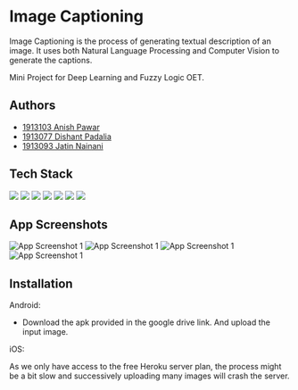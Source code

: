 # Image Captioning

Image Captioning is the process of generating textual description of an image. It uses both Natural Language Processing and Computer Vision to generate the captions. 

Mini Project for Deep Learning and Fuzzy Logic OET.

## Authors

- [1913103 Anish Pawar](https://github.com/AnishPawar)
- [1913077 Dishant Padalia](https://github.com/dishant26)
- [1913093 Jatin Nainani](https://github.com/NainaniJatinZ) 

## Tech Stack 

[![](https://img.shields.io/badge/Made_with-Python-red?style=for-the-badge&logo=python)](https://www.python.org/)
[![](https://img.shields.io/badge/Made_with-TensorFlow-red?style=for-the-badge&logo=TensorFlow)](https://www.tensorflow.org/)
[![](https://img.shields.io/badge/Made_with-Keras-red?style=for-the-badge&logo=Keras)](https://www.keras.io/)
[![](https://img.shields.io/badge/Made_with-Flask-red?style=for-the-badge&logo=Flask)](https://flask.palletsprojects.com/en/2.0.x/)
[![](https://img.shields.io/badge/Made_with-NLTK-red?style=for-the-badge&logo=NTLK)](https://www.nltk.org/)
[![](https://img.shields.io/badge/Made_with-Heroku-red?style=for-the-badge&logo=heroku)](https://www.heroku.com/)
[![](https://img.shields.io/badge/Made_with-Flutter-red?style=for-the-badge&logo=flutter)](https://flutter.dev/)




## App Screenshots 

![App Screenshot 1](https://via.placeholder.com/468x300?text=App+Screenshot+Here)
![App Screenshot 1](https://via.placeholder.com/468x300?text=App+Screenshot+Here)
![App Screenshot 1](https://via.placeholder.com/468x300?text=App+Screenshot+Here)
![App Screenshot 1](https://via.placeholder.com/468x300?text=App+Screenshot+Here)


## Installation

Android:
- Download the apk provided in the google drive link. And upload the input image. 


iOS:

As we only have access to the free Heroku server plan, the process might be a bit slow and successively uploading many images will crash the server. 